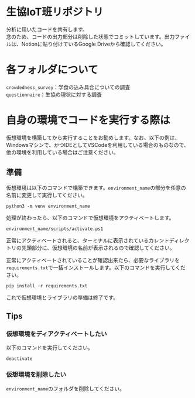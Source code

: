 # 生協IoT班リポジトリ
分析に用いたコードを共有します。\
念のため、コードの出力部分は削除した状態でコミットしています。出力ファイルは、Notionに貼り付けているGoogle Driveから確認してください。


# 各フォルダについて
`crowdedness_survey`：学食の込み具合についての調査\
`questionnaire`：生協の現状に対する調査


# 自身の環境でコードを実行する際は
仮想環境を構築してから実行することをお勧めします。なお、以下の例は、Windowsマシンで、かつIDEとしてVSCodeを利用している場合のものなので、他の環境を利用している場合はご注意ください。

## 準備
仮想環境は以下のコマンドで構築できます。`environment_name`の部分を任意の名前に変更して実行してください。
```
python3 -m venv environment_name
```
処理が終わったら、以下のコマンドで仮想環境をアクティベートします。
```
environment_name/scripts/activate.ps1
```
正常にアクティベートされると、ターミナルに表示されているカレントディレクトリの先頭部分に、仮想環境の名前が表示されるので確認してください。

正常にアクティベートされていることが確認出来たら、必要なライブラリを`requirements.txt`で一括インストールします。以下のコマンドを実行してください。
```
pip install -r requirements.txt
```
これで仮想環境とライブラリの準備は終了です。

## Tips
### 仮想環境をディアクティベートしたい
以下のコマンドを実行してください。
```
deactivate
```

### 仮想環境を削除したい
`environment_name`のフォルダを削除してください。

